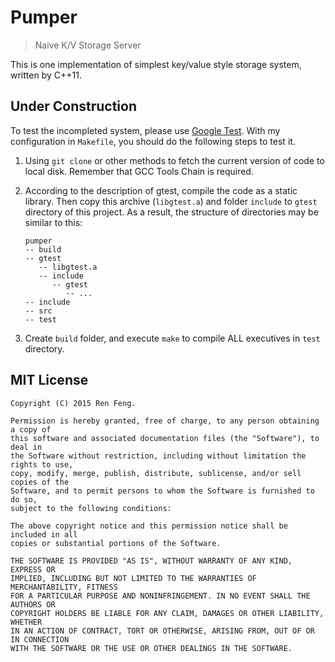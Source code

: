 # Pumper #
> Naive K/V Storage Server

This is one implementation of simplest key/value style storage system, written by C++11.

## Under Construction
To test the incompleted system, please use [Google Test](https://github.com/google/googletest). With my configuration in `Makefile`, you should do the following steps to test it.

1. Using `git clone` or other methods to fetch the current version of code to local disk. Remember that GCC Tools Chain is required.

2. According to the description of gtest, compile the code as a static library. Then copy this archive (`libgtest.a`) and folder `include` to `gtest` directory of this project. As a result, the structure of directories may be similar to this:

	```
	pumper
	-- build
	-- gtest
	   -- libgtest.a
	   -- include
	      -- gtest
	         -- ...
	-- include
	-- src
	-- test
	```

3. Create `build` folder, and execute `make` to compile ALL executives in `test` directory.

## MIT License
```
Copyright (C) 2015 Ren Feng.

Permission is hereby granted, free of charge, to any person obtaining a copy of
this software and associated documentation files (the "Software"), to deal in
the Software without restriction, including without limitation the rights to use,
copy, modify, merge, publish, distribute, sublicense, and/or sell copies of the
Software, and to permit persons to whom the Software is furnished to do so,
subject to the following conditions:

The above copyright notice and this permission notice shall be included in all
copies or substantial portions of the Software.

THE SOFTWARE IS PROVIDED "AS IS", WITHOUT WARRANTY OF ANY KIND, EXPRESS OR
IMPLIED, INCLUDING BUT NOT LIMITED TO THE WARRANTIES OF MERCHANTABILITY, FITNESS
FOR A PARTICULAR PURPOSE AND NONINFRINGEMENT. IN NO EVENT SHALL THE AUTHORS OR
COPYRIGHT HOLDERS BE LIABLE FOR ANY CLAIM, DAMAGES OR OTHER LIABILITY, WHETHER
IN AN ACTION OF CONTRACT, TORT OR OTHERWISE, ARISING FROM, OUT OF OR IN CONNECTION
WITH THE SOFTWARE OR THE USE OR OTHER DEALINGS IN THE SOFTWARE.
```

